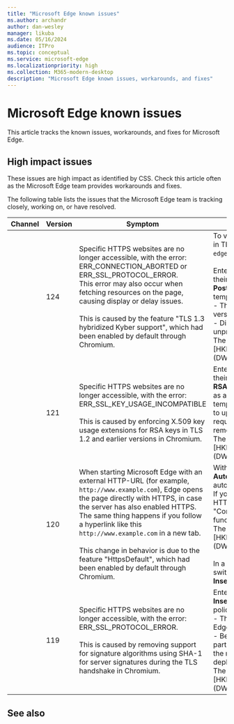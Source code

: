 ```yaml
---
title: "Microsoft Edge known issues"
ms.author: archandr
author: dan-wesley
manager: likuba
ms.date: 05/16/2024
audience: ITPro
ms.topic: conceptual
ms.service: microsoft-edge
ms.localizationpriority: high
ms.collection: M365-modern-desktop
description: "Microsoft Edge known issues, workarounds, and fixes"
---
```


# Microsoft Edge known issues

This article tracks the known issues, workarounds, and fixes for Microsoft Edge.

## High impact issues

These issues are high impact as identified by CSS. Check this article often as the Microsoft Edge team provides workarounds and fixes.

The following table lists the issues that the Microsoft Edge team is tracking closely, working on, or have resolved.
<!-----------
##### [latest](#tab/latest)
----->
| Channel |  Version  | Symptom | Workaround | Comment |
| --- | --- | --- | --- | --- |
|     | 124    |  Specific HTTPS websites are no longer accessible, with the error:<br>ERR_CONNECTION_ABORTED or ERR_SSL_PROTOCOL_ERROR.<br>This error may also occur when fetching resources on the page, causing display or delay issues.<br><br>This is caused by the feature "TLS 1.3 hybridized Kyber support", which had been enabled by default through Chromium.  | To verify if the issue is related the Kyber key encapsulation in TLS, you can disable the feature through its flag in `edge://flags/#enable-tls13-kyber`.<br><br>Enterprise administrators who need more time to update their certificates can set the **PostQuantumKeyAgreementEnabled** enterprise policy as a temporary workaround. Note that:<br>- This  is a temporary measure that will be removed in future versions of Microsoft Edge.<br>- Disabling this policy means that user traffic will be unprotected from decryption by quantum computers.<br>The registry-key for the  policy is:<br>[HKEY_LOCAL_MACHINE\Software\Policies\Microsoft\Edge] <br>(DWORD) "PostQuantumKeyAgreementEnabled"=0 |     |
|     | 121    |  Specific HTTPS websites are no longer accessible, with the error:<br>ERR_SSL_KEY_USAGE_INCOMPATIBLE<br><br>This is caused by enforcing X.509 key usage extensions for RSA keys in TLS 1.2 and earlier versions in Chromium.  |  Enterprise administrators who need more time to update their certificates can set the **RSAKeyUsageForLocalAnchorsEnabled enterprise** policy as a temporary workaround. This policy will remain temporarily available for administrators who need more time to update their certificates to meet the new RSA key usage requirements. This is a temporary measure that will be removed in a future version of Microsoft Edge.<br>The registry-key for the policy is:<br>[HKEY_LOCAL_MACHINE\Software\Policies\Microsoft\Edge]<br>(DWORD)RSAKeyUsageForLocalAnchorsEnabled"=0 |      |
|     | 120    |  When starting Microsoft Edge with an external HTTP-URL (for example,  `http://www.example.com`), Edge opens the page directly with HTTPS, in case the server has also enabled HTTPS. The same thing happens if you follow a hyperlink like this `http://www.example.com` in a new tab.<br><br>This change in behavior is due to the feature "HttpsDefault", which had been enabled by default through Chromium.   | With Microsoft Edge 120.0.2210.89, the policy **AutomaticHttpsDefault** can be used to disable the automatic switch from HTTP to HTTPS.<br>If you need to turn off the automatic switch from HTTP to HTTPS, deploy this policy:<br>"Configure Automatic HTTPS" -> "Automatic HTTPS functionality is disabled." (value 0)<br>The registry-key for the policy is:<br>[HKEY_LOCAL_MACHINE\Software\Policies\Microsoft\Edge]<br>(DWORD) "AutomaticHttpsDefault"=0<br><br>In a scenario where you only want to disable the automatic switch for specific websites, you can use the policy **InsecureContentAllowedForUrls** to configure these sites. |     |
|     | 119    |  Specific HTTPS websites are no longer accessible, with the error: ERR_SSL_PROTOCOL_ERROR.<br><br>This is caused by removing support for signature algorithms using SHA-1 for server signatures during the TLS handshake in Chromium. | Enterprise administrators who need more time can set the **InsecureHashesInTLSHandshakesEnabled** enterprise policy as a temporary workaround.  Note that:<br>- This is a temporary policy that is removed in Microsoft Edge version 124 and later.<br>- Because this allows an insecure hash function in a critical part of the TLS handshake, enabling this policy increases the risk of attackers impersonating servers in an enterprise deployment.<br>The registry-key for the policy is:<br>[HKEY_LOCAL_MACHINE\Software\Policies\Microsoft\Edge]<br>(DWORD) "InsecureHashesInTLSHandshakesEnabled"=1 |  |

<!------
##### [earlier](#tab/earlier)

| Channel |  Version  | Symptom | Workaround | Comment |
| --- | --- | --- | --- | --- |
---->

## See also
